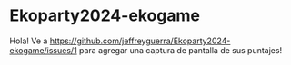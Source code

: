 # Ekoparty2024-ekogame

Hola! Ve a https://github.com/jeffreyguerra/Ekoparty2024-ekogame/issues/1 para agregar una captura de pantalla de sus puntajes! 
